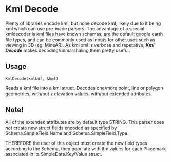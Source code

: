 # Kml Decode

Plenty of libraries encode kml, but none decode kml, likely due to it being xml which can use pre-made parsers.  The advantage of a special kmldecoder is kml files have known schemas, are the default google earth file types, and can be commonly used as inputs for other uses such as viewing in 3D (eg. MineAR).  As kml xml is verbose and repetative, ***Kml Decode*** makes decoding/unmarshaling them pretty useful.

## Usage

````KmlDecode(kmlbuf, &kml)````

Reads a kml file into a kml struct.  Decodes one/more point, line or polygon geometries, with/out z elevation values, with/out extended attributes.

## Note!

All of the extended attributes are by default type STRING.  This parser does _not_ create new struct fields encoded as specified by Schema.SimpleField.Name and Schema.SimpleField.Type.  


THEREFORE the user of this object must create the new field types according to the Schema, then populate with the values for each Placemark associated in its SimpleData.Key/Value struct.
